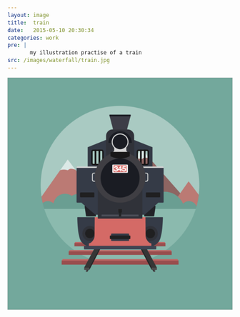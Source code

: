 ```yaml
---
layout: image
title:  train
date:   2015-05-10 20:30:34
categories: work
pre: | 
       my illustration practise of a train
src: /images/waterfall/train.jpg
---
```


![](/images/train.jpg)